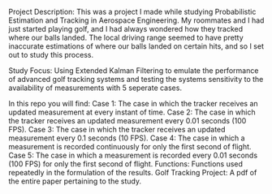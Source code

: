 Project Description: This was a project I made while studying Probabilistic Estimation and Tracking in Aerospace Engineering. My roommates and I had just started playing golf, and I had always wondered how they tracked where our balls landed. The local driving range seemed to have pretty inaccurate estimations of where our balls landed on certain hits, and so I set out to study this process. 

Study Focus: Using Extended Kalman Filtering to emulate the performance of advanced golf tracking systems and testing the systems sensitivity to the availability of measurements with 5 seperate cases. 

In this repo you will find: 
  Case 1: The case in which the tracker receives an updated measurement at every instant of time. 
  Case 2: The case in which the tracker receives an updated measurement every 0.01 seconds (100 FPS). 
  Case 3: The case in which the tracker receives an updated measurement every 0.1 seconds (10 FPS). 
  Case 4: The case in which a measurement is recorded continuously for only the first second of flight. 
  Case 5: The case in which a measurement is recorded every 0.01 seconds (100 FPS) for only the first second of flight. 
  Functions: Functions used repeatedly in the formulation of the results. 
  Golf Tracking Project: A pdf of the entire paper pertaining to the study.
